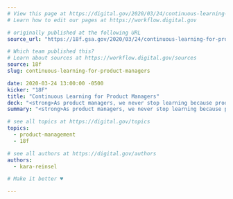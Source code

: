 ```yaml
---
# View this page at https://digital.gov/2020/03/24/continuous-learning-for-product-managers
# Learn how to edit our pages at https://workflow.digital.gov

# originally published at the following URL
source_url: "https://18f.gsa.gov/2020/03/24/continuous-learning-for-product-managers/"

# Which team published this?
# Learn about sources at https://workflow.digital.gov/sources
source: 18f
slug: continuous-learning-for-product-managers

date: 2020-03-24 13:00:00 -0500
kicker: "18F"
title: "Continuous Learning for Product Managers"
deck: "<strong>As product managers, we never stop learning because products never stop evolving and changing.</strong> You need to quickly get up to speed on a product’s technical implementation, design, user research, and business needs."
summary: "<strong>As product managers, we never stop learning because products never stop evolving and changing.</strong> You need to quickly get up to speed on a product’s technical implementation, design, user research, and business needs."

# see all topics at https://digital.gov/topics
topics:
  - product-management
  - 18f

# see all authors at https://digital.gov/authors
authors:
  - kara-reinsel

# Make it better ♥

---
```

